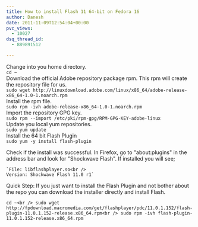 ```yaml
---
title: How to install Flash 11 64-bit on Fedora 16
author: Danesh
date: 2011-11-09T12:54:04+00:00
pvc_views:
  - 10027
dsq_thread_id:
  - 889891512

---
```

Change into you home directory.  
`cd ~`  
Download the official Adobe repository package rpm. This rpm will create the repository file for us.  
`sudo wget http://linuxdownload.adobe.com/linux/x86_64/adobe-release-x86_64-1.0-1.noarch.rpm`  
Install the rpm file.  
`sudo rpm -ivh adobe-release-x86_64-1.0-1.noarch.rpm`  
Import the repository GPG key.  
`sudo rpm --import /etc/pki/rpm-gpg/RPM-GPG-KEY-adobe-linux`  
Update you local yum repositories.  
`sudo yum update`  
Install the 64 bit Flash Plugin  
`sudo yum -y install flash-plugin`

Check if the install was successful. In Firefox, go to "about:plugins" in the address bar and look for "Shockwave Flash". If installed you will see;

    `File: libflashplayer.so<br />
    Version: Shockwave Flash 11.0 r1`

Quick Step: If you just want to install the Flash Plugin and not bother about the repo you can download the installer directly and install Flash.

`cd ~<br />
sudo wget http://fpdownload.macromedia.com/get/flashplayer/pdc/11.0.1.152/flash-plugin-11.0.1.152-release.x86_64.rpm<br />
sudo rpm -ivh flash-plugin-11.0.1.152-release.x86_64.rpm`